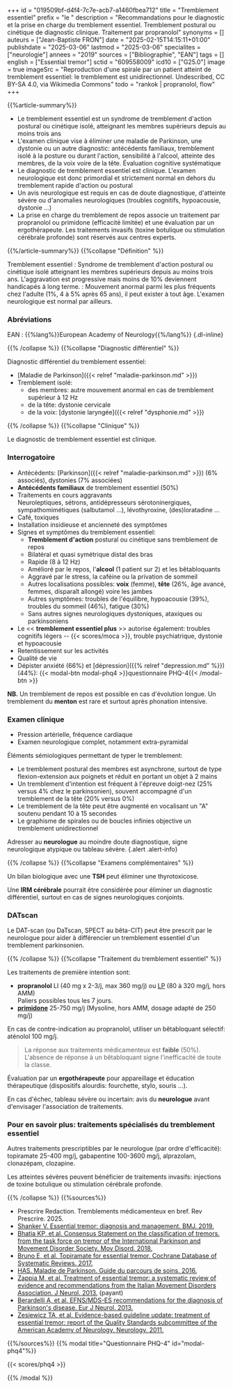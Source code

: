 +++
id = "019509bf-d4f4-7c7e-acb7-a1460fbea712"
title = "Tremblement essentiel"
prefix = "le "
description = "Recommandations pour le diagnostic et la prise en charge du tremblement essentiel. Tremblement postural ou cinétique de diagnostic clinique. Traitement par propranolol"
synonyms = []
auteurs = ["Jean-Baptiste FRON"]
date = "2025-02-15T14:15:11+01:00"
publishdate = "2025-03-06"
lastmod = "2025-03-06"
specialites = ["neurologie"]
annees = "2019"
sources = ["Bibliographie", "EAN"]
tags = []
english = ["Essential tremor"]
sctid = "609558009"
icd10 = ["G25.0"]
image = true
imageSrc = "Reproduction d'une spirale par un patient atteint de tremblement essentiel: le tremblement est unidirectionnel. Undescribed, CC BY-SA 4.0, via Wikimedia Commons"
todo = "rankok | propranolol, flow"
+++

{{%article-summary%}}

- Le tremblement essentiel est un syndrome de tremblement d'action postural ou cinétique isolé, atteignant les membres supérieurs depuis au moins trois ans
- L'examen clinique vise à éliminer une maladie de Parkinson, une dystonie ou un autre diagnostic: antécédents familiaux, tremblement isolé à la posture ou durant l'action, sensibilité à l'alcool, atteinte des membres, de la voix voire de la tête. Évaluation cognitive systématique
- Le diagnostic de tremblement essentiel est clinique. L'examen neurologique est donc primordial et strictement normal en dehors du tremblement rapide d'action ou postural
- Un avis neurologique est requis en cas de doute diagnostique, d'atteinte sévère ou d'anomalies neurologiques (troubles cognitifs, hypoacousie, dystonie ...)
- La prise en charge du tremblement de repos associe un traitement par propranolol ou primidone (efficacité limitée) et une évaluation par un ergothérapeute. Les traitements invasifs (toxine botulique ou stimulation cérébrale profonde) sont réservés aux centres experts.

{{%/article-summary%}}
{{%collapse "Définition" %}}

Tremblement essentiel
: Syndrome de tremblement d'action postural ou cinétique isolé atteignant les membres supérieurs depuis au moins trois ans. L'aggravation est progressive mais moins de 10% deviennent handicapés à long terme.
: Mouvement anormal parmi les plus fréquents chez l'adulte (1%, 4 à 5% après 65 ans), il peut exister à tout âge. L'examen neurologique est normal par ailleurs.

### Abréviations

EAN
: {{%lang%}}European Academy of Neurology{{%/lang%}}
{.dl-inline}

{{% /collapse %}}
{{%collapse "Diagnostic différentiel" %}}

Diagnostic différentiel du tremblement essentiel:

- [Maladie de Parkinson]({{< relref "maladie-parkinson.md" >}})
- Tremblement isolé:
  - des membres: autre mouvement anormal en cas de tremblement supérieur à 12 Hz
  - de la tête: dystonie cervicale
  - de la voix: [dystonie laryngée]({{< relref "dysphonie.md" >}})

{{% /collapse %}}
{{%collapse "Clinique" %}}

Le diagnostic de tremblement essentiel est clinique.

### Interrogatoire

- Antécédents: [Parkinson]({{< relref "maladie-parkinson.md" >}}) (6% associés), dystonies (7% associées)
- **Antécédents familiaux** de tremblement essentiel (50%)
- Traitements en cours aggravants  
  Neuroleptiques, sétrons, antidépresseurs sérotoninergiques, sympathomimétiques (salbutamol ...), lévothyroxine, (des)loratadine ...
- Café, toxiques
- Installation insidieuse et ancienneté des symptômes
- Signes et symptômes du tremblement essentiel:
  - **Tremblement d'action** postural ou cinétique sans tremblement de repos
  - Bilatéral et quasi symétrique distal des bras
  - Rapide (8 à 12 Hz)
  - Amélioré par le repos, l'**alcool** (1 patient sur 2) et les bêtabloquants
  - Aggravé par le stress, la caféine ou la privation de sommeil
  - Autres localisations possibles: **voix** (femme), **tête** (26%, âge avancé, femmes, disparaît allongé) voire les jambes
  - Autres symptômes: troubles de l'équilibre, hypoacousie (39%), troubles du sommeil (46%), fatigue (30%)
  - Sans autres signes neurologiques dystoniques, ataxiques ou parkinsoniens
- Le << **tremblement essentiel plus** >> autorise également: troubles cognitifs légers -- {{< scores/moca >}}, trouble psychiatrique, dystonie et hypoacousie
- Retentissement sur les activités
- Qualité de vie
- Dépister anxiété (66%) et [dépression]({{% relref "depression.md" %}}) (44%): {{< modal-btn modal-phq4 >}}questionnaire PHQ-4{{< /modal-btn >}}

**NB.** Un tremblement de repos est possible en cas d'évolution longue. Un tremblement du **menton** est rare et surtout après phonation intensive.

### Examen clinique

- Pression artérielle, fréquence cardiaque
- Examen neurologique complet, notamment extra-pyramidal

Éléments sémiologiques permettant de typer le tremblement:

- Le tremblement postural des membres est asynchrone, surtout de type flexion-extension aux poignets et réduit en portant un objet à 2 mains
- Un tremblement d'intention est fréquent à l'épreuve doigt-nez (25% versus 4% chez le parkinsonien), souvent accompagné d'un tremblement de la tête (20% versus 0%)
- Le tremblement de la tête peut être augmenté en vocalisant un "A" soutenu pendant 10 à 15 secondes
- Le graphisme de spirales ou de boucles infinies objective un tremblement unidirectionnel

Adresser au **neurologue** au moindre doute diagnostique, signe neurologique atypique ou tableau sévère.
{.alert .alert-info}

{{% /collapse %}}
{{%collapse "Examens complémentaires" %}}

Un bilan biologique avec une **TSH** peut éliminer une thyrotoxicose.

Une **IRM cérébrale** pourrait être considérée pour éliminer un diagnostic différentiel, surtout en cas de signes neurologiques conjoints.

### DATscan

Le DAT-scan (ou DaTscan, SPECT au bêta-CIT) peut être prescrit par le neurologue pour aider à différencier un tremblement essentiel d'un tremblement parkinsonien.

{{% /collapse %}}
{{%collapse "Traitement du tremblement essentiel" %}}

Les traitements de première intention sont:

- **propranolol** LI (40 mg x 2-3/j, max 360 mg/j) ou [LP](https://base-donnees-publique.medicaments.gouv.fr/affichageDoc.php?specid=65667550&typedoc=R) (80 à 320 mg/j, hors AMM)  
  Paliers possibles tous les 7 jours.
- **[primidone](https://base-donnees-publique.medicaments.gouv.fr/affichageDoc.php?specid=65201684&typedoc=R)** 25-750 mg/j (Mysoline, hors AMM, dosage adapté de 250 mg/j)

En cas de contre-indication au propranolol, utiliser un bêtabloquant sélectif: aténolol 100 mg/j.

> La réponse aux traitements médicamenteux est **faible** (50%). L'absence de réponse à un bêtabloquant signe l'inefficacité de toute la classe.

Évaluation par un **ergothérapeute** pour appareillage et éducation thérapeutique (dispositifs alourdis: fourchette, stylo, souris ...).

En cas d'échec, tableau sévère ou incertain: avis du **neurologue** avant d'envisager l'association de traitements.

### Pour en savoir plus: traitements spécialisés du tremblement essentiel

Autres traitements prescriptibles par le neurologue (par ordre d'efficacité): topiramate 25-400 mg/j, gabapentine 100-3600 mg/j, alprazolam, clonazépam, clozapine.

Les atteintes sévères peuvent bénéficier de traitements invasifs: injections de toxine botulique ou stimulation cérébrale profonde.

{{% /collapse %}}
{{%sources%}}

- Prescrire Redaction. Tremblements médicamenteux en bref. Rev Prescrire. 2025.
- [Shanker V. Essential tremor: diagnosis and management. BMJ. 2019.](https://www.bmj.com/content/366/bmj.l4485)
- [Bhatia KP, et al. Consensus Statement on the classification of tremors. from the task force on tremor of the International Parkinson and Movement Disorder Society. Mov Disord. 2018.](https://pmc.ncbi.nlm.nih.gov/articles/PMC6530552/)
- [Bruno E, et al. Topiramate for essential tremor. Cochrane Database of Systematic Reviews. 2017.](https://www.cochranelibrary.com/cdsr/doi/10.1002/14651858.CD009683.pub2/full/fr)
- [HAS. Maladie de Parkinson. Guide du parcours de soins. 2016.](https://www.has-sante.fr/jcms/c_1242645/fr/guide-parcours-de-soins-maladie-de-parkinson)
- [Zappia M, et al. Treatment of essential tremor: a systematic review of evidence and recommendations from the Italian Movement Disorders Association. J Neurol. 2013.](https://link.springer.com/article/10.1007/s00415-012-6628-x) (payant)
- [Berardelli A, et al. EFNS/MDS-ES recommendations for the diagnosis of Parkinson's disease. Eur J Neurol. 2013.](https://onlinelibrary.wiley.com/doi/10.1111/ene.12022)
- [Zesiewicz TA, et al. Evidence-based guideline update: treatment of essential tremor: report of the Quality Standards subcommittee of the American Academy of Neurology. Neurology. 2011.](https://pmc.ncbi.nlm.nih.gov/articles/PMC3208950/)

{{%/sources%}}
{{% modal title="Questionnaire PHQ-4" id="modal-phq4"%}}

{{< scores/phq4 >}}

{{% /modal %}}
